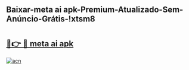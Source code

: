 
## Baixar-meta ai apk-Premium-Atualizado-Sem-Anúncio-Grátis-!xtsm8

# <h2><a href="https://andorid.site?title=meta_ai_apk&ref=27">🔗👉 🔴 meta ai apk</a></h2>

[![acn](https://github.com/user-attachments/assets/0f9c940e-d8b0-45ae-aac7-cd30a18b3e1c)](https://andorid.site?title=meta_ai_apk&ref=27)

